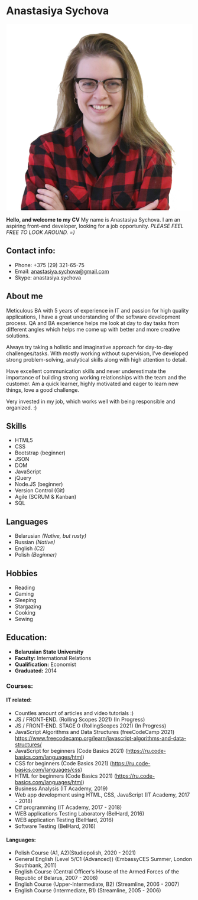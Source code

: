 # Anastasiya Sychova
![Profile image should go here](images/avatar.png)

**Hello, and welcome to my CV**
My name is Anastasiya Sychova.
I am an aspiring front-end developer, looking for a job opportunity.
*PLEASE FEEL FREE TO LOOK AROUND. =)*

## Contact info:
* Phone: +375 (29) 321-65-75
* Email: anastasiya.sychova@gmail.com
* Skype: anastasiya.sychova

## About me
Meticulous BA with 5 years of experience in IT and passion for high quality applications, I have a great understanding of the software development process. QA and BA experience helps me look at day to day tasks from different angles which helps me come up with better and more creative solutions.

Always try taking a holistic and imaginative approach for day-to-day challenges/tasks. With mostly working without supervision, I’ve developed strong problem-solving, analytical skills along with high attention to detail.

Have excellent communication skills and never underestimate the importance of building strong working relationships with the team and the customer. Am a quick learner, highly motivated and eager to learn new things, love a good challenge.

Very invested in my job, which works well with being responsible and organized. :)

## Skills
* HTML5
* CSS
* Bootstrap (beginner)
* JSON
* DOM
* JavaScript
* jQuery
* Node.JS (beginner)
* Version Control (Git)
* Agile (SCRUM & Kanban)
* SQL

## Languages
* Belarusian *(Native, but rusty)*
* Russian *(Native)*
* English *(C2)*
* Polish *(Beginner)*

## Hobbies
* Reading
* Gaming
* Sleeping
* Stargazing
* Cooking
* Sewing

## Education:
* **Belarusian State University**
* **Faculty:** International Relations
* **Qualification:** Economist
* **Graduated:** 2014

### Courses:
#### IT related:
* Countles amount of articles and video tutorials :)
* JS / FRONT-END. (Rolling Scopes 2021) (In Progress)
* JS / FRONT-END. STAGE 0 (RollingScopes 2021) (In Progress)
* JavaScript Algorithms and Data Structures (freeCodeCamp 2021)
https://www.freecodecamp.org/learn/javascript-algorithms-and-data-structures/
* JavaScript for beginners (Code Basics 2021)
(https://ru.code-basics.com/languages/html)
* CSS for beginners (Code Basics 2021)
(https://ru.code-basics.com/languages/css)
* HTML for beginners (Code Basics 2021)
(https://ru.code-basics.com/languages/html)
* Business Analysis (IT Academy, 2019)
* Web app development using HTML, CSS, JavaScript (IT Academy, 2017 - 2018)
* C# programming (IT Academy, 2017 - 2018)
* WEB applications Testing Laboratory (BelHard, 2016)
* WEB application Testing (BelHard, 2016)
* Software Testing (BelHard, 2016)

#### Languages:
* Polish Course (A1, A2)(Studiopolish, 2020 - 2021)
* General English (Level 5/C1 (Advanced)) (EmbassyCES Summer, London Southbank, 2011)
* English Course (Central Officer’s House of the Armed Forces of the Republic of Belarus, 2007 - 2008)
* English Course (Upper-Intermediate, B2) (Streamline, 2006 - 2007)
* English Course (Intermediate, B1) (Streamline, 2005 - 2006)